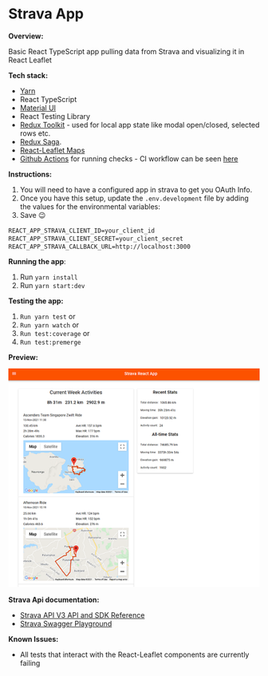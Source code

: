 # Strava App

**Overview:**

Basic React TypeScript app pulling data from Strava and visualizing it in React Leaflet

**Tech stack:**

- [Yarn](https://yarnpkg.com/)
- React TypeScript
- [Material UI](https://mui.com/getting-started/installation/)
- React Testing Library
- [Redux Toolkit](https://redux-toolkit.js.org/) - used for local app state like modal open/closed, selected rows etc.
- [Redux Saga](https://redux-saga.js.org/).
- [React-Leaflet Maps](https://react-leaflet.js.org/docs/start-introduction/)
- [Github Actions](https://github.com/features/actions) for running checks - CI workflow can be seen [here](https://github.com/loanburger/products-redux-saga/blob/main/.github/workflows/build_test_react.yml)

**Instructions:**

1. You will need to have a configured app in strava to get you OAuth Info.
2. Once you have this setup, update the `.env.development` file by adding the values for the environmental variables:
3. Save :wink:

```
REACT_APP_STRAVA_CLIENT_ID=your_client_id
REACT_APP_STRAVA_CLIENT_SECRET=your_client_secret
REACT_APP_STRAVA_CALLBACK_URL=http://localhost:3000
```

**Running the app**:

1. Run `yarn install`
2. Run `yarn start:dev`

**Testing the app:**

1. `Run yarn test` or
2. `Run yarn watch` or
3. `Run test:coverage` or
4. `Run test:premerge`

**Preview:**

![](./Screenshot.png)

**Strava Api documentation:**

- [Strava API V3 API and SDK Reference](https://developers.strava.com/docs/reference)
- [Strava Swagger Playground](https://developers.strava.com/playground/#/)

**Known Issues:**

- All tests that interact with the React-Leaflet components are currently failing
